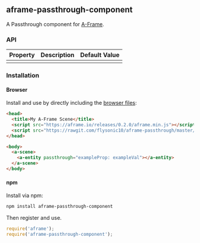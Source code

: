 ## aframe-passthrough-component

A Passthrough component for [A-Frame](https://aframe.io).

### API

| Property | Description | Default Value |
| -------- | ----------- | ------------- |
|          |             |               |

### Installation

#### Browser

Install and use by directly including the [browser files](dist):

```html
<head>
  <title>My A-Frame Scene</title>
  <script src="https://aframe.io/releases/0.2.0/aframe.min.js"></script>
  <script src="https://rawgit.com/flysonic10/aframe-passthrough/master/dist/aframe-passthrough-component.min.js"></script>
</head>

<body>
  <a-scene>
    <a-entity passthrough="exampleProp: exampleVal"></a-entity>
  </a-scene>
</body>
```

#### npm

Install via npm:

```bash
npm install aframe-passthrough-component
```

Then register and use.

```js
require('aframe');
require('aframe-passthrough-component');
```
